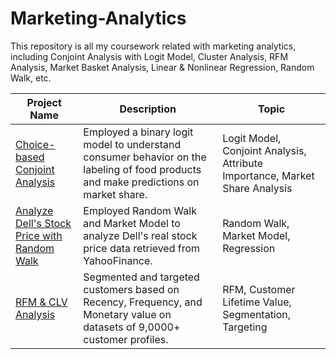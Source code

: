 # Marketing-Analytics

This repository is all my coursework related with marketing analytics, including Conjoint Analysis with Logit Model, Cluster Analysis, RFM Analysis, Market Basket Analysis, Linear & Nonlinear Regression, Random Walk, etc.

Project Name  | Description   |  Topic
------------- | ------------- | ------------------
[Choice-based Conjoint Analysis](https://github.com/roxanaishere/Marketing-Analytics/blob/main/Choice-based%20Conjoint%20Analysis.xlsx) | Employed a binary logit model to understand consumer behavior on the labeling of food products and make predictions on market share. | Logit Model, Conjoint Analysis, Attribute Importance, Market Share Analysis
[Analyze Dell's Stock Price with Random Walk](https://github.com/roxanaishere/Marketing-Analytics/blob/main/Analyze%20Dell's%20Stock%20Price%20with%20Random%20Walk.xlsx)  | Employed Random Walk and Market Model to analyze Dell's real stock price data retrieved from YahooFinance. | Random Walk, Market Model, Regression
[RFM & CLV Analysis](https://github.com/roxanaishere/Marketing-Analytics/blob/main/RFM%26CLV%20Analysis.xlsx) | Segmented and targeted customers based on Recency, Frequency, and Monetary value on datasets of 9,0000+ customer profiles. | RFM, Customer Lifetime Value, Segmentation, Targeting

